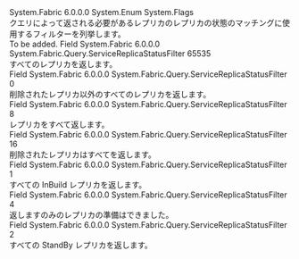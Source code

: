 <Type Name="ServiceReplicaStatusFilter" FullName="System.Fabric.Query.ServiceReplicaStatusFilter">
  <TypeSignature Language="C#" Value="public enum ServiceReplicaStatusFilter" />
  <TypeSignature Language="ILAsm" Value=".class public auto ansi sealed ServiceReplicaStatusFilter extends System.Enum" />
  <TypeSignature Language="DocId" Value="T:System.Fabric.Query.ServiceReplicaStatusFilter" />
  <TypeSignature Language="VB.NET" Value="Public Enum ServiceReplicaStatusFilter" />
  <TypeSignature Language="F#" Value="type ServiceReplicaStatusFilter = " />
  <AssemblyInfo>
    <AssemblyName>System.Fabric</AssemblyName>
    <AssemblyVersion>6.0.0.0</AssemblyVersion>
  </AssemblyInfo>
  <Base>
    <BaseTypeName>System.Enum</BaseTypeName>
  </Base>
  <Attributes>
    <Attribute>
      <AttributeName>System.Flags</AttributeName>
    </Attribute>
  </Attributes>
  <Docs>
    <summary>
      <para>クエリによって返される必要があるレプリカのレプリカの状態のマッチングに使用するフィルターを列挙します。</para>
    </summary>
    <remarks>To be added.</remarks>
  </Docs>
  <Members>
    <Member MemberName="All">
      <MemberSignature Language="C#" Value="All" />
      <MemberSignature Language="ILAsm" Value=".field public static literal valuetype System.Fabric.Query.ServiceReplicaStatusFilter All = int32(65535)" />
      <MemberSignature Language="DocId" Value="F:System.Fabric.Query.ServiceReplicaStatusFilter.All" />
      <MemberSignature Language="VB.NET" Value="All" />
      <MemberSignature Language="F#" Value="All = 65535" Usage="System.Fabric.Query.ServiceReplicaStatusFilter.All" />
      <MemberType>Field</MemberType>
      <AssemblyInfo>
        <AssemblyName>System.Fabric</AssemblyName>
        <AssemblyVersion>6.0.0.0</AssemblyVersion>
      </AssemblyInfo>
      <ReturnValue>
        <ReturnType>System.Fabric.Query.ServiceReplicaStatusFilter</ReturnType>
      </ReturnValue>
      <MemberValue>65535</MemberValue>
      <Docs>
        <summary>
          <para>すべてのレプリカを返します。</para>
        </summary>
      </Docs>
    </Member>
    <Member MemberName="Default">
      <MemberSignature Language="C#" Value="Default" />
      <MemberSignature Language="ILAsm" Value=".field public static literal valuetype System.Fabric.Query.ServiceReplicaStatusFilter Default = int32(0)" />
      <MemberSignature Language="DocId" Value="F:System.Fabric.Query.ServiceReplicaStatusFilter.Default" />
      <MemberSignature Language="VB.NET" Value="Default" />
      <MemberSignature Language="F#" Value="Default = 0" Usage="System.Fabric.Query.ServiceReplicaStatusFilter.Default" />
      <MemberType>Field</MemberType>
      <AssemblyInfo>
        <AssemblyName>System.Fabric</AssemblyName>
        <AssemblyVersion>6.0.0.0</AssemblyVersion>
      </AssemblyInfo>
      <ReturnValue>
        <ReturnType>System.Fabric.Query.ServiceReplicaStatusFilter</ReturnType>
      </ReturnValue>
      <MemberValue>0</MemberValue>
      <Docs>
        <summary>
          <para>削除されたレプリカ以外のすべてのレプリカを返します。</para>
        </summary>
      </Docs>
    </Member>
    <Member MemberName="Down">
      <MemberSignature Language="C#" Value="Down" />
      <MemberSignature Language="ILAsm" Value=".field public static literal valuetype System.Fabric.Query.ServiceReplicaStatusFilter Down = int32(8)" />
      <MemberSignature Language="DocId" Value="F:System.Fabric.Query.ServiceReplicaStatusFilter.Down" />
      <MemberSignature Language="VB.NET" Value="Down" />
      <MemberSignature Language="F#" Value="Down = 8" Usage="System.Fabric.Query.ServiceReplicaStatusFilter.Down" />
      <MemberType>Field</MemberType>
      <AssemblyInfo>
        <AssemblyName>System.Fabric</AssemblyName>
        <AssemblyVersion>6.0.0.0</AssemblyVersion>
      </AssemblyInfo>
      <ReturnValue>
        <ReturnType>System.Fabric.Query.ServiceReplicaStatusFilter</ReturnType>
      </ReturnValue>
      <MemberValue>8</MemberValue>
      <Docs>
        <summary>
          <para>レプリカをすべて返します。</para>
        </summary>
      </Docs>
    </Member>
    <Member MemberName="Dropped">
      <MemberSignature Language="C#" Value="Dropped" />
      <MemberSignature Language="ILAsm" Value=".field public static literal valuetype System.Fabric.Query.ServiceReplicaStatusFilter Dropped = int32(16)" />
      <MemberSignature Language="DocId" Value="F:System.Fabric.Query.ServiceReplicaStatusFilter.Dropped" />
      <MemberSignature Language="VB.NET" Value="Dropped" />
      <MemberSignature Language="F#" Value="Dropped = 16" Usage="System.Fabric.Query.ServiceReplicaStatusFilter.Dropped" />
      <MemberType>Field</MemberType>
      <AssemblyInfo>
        <AssemblyName>System.Fabric</AssemblyName>
        <AssemblyVersion>6.0.0.0</AssemblyVersion>
      </AssemblyInfo>
      <ReturnValue>
        <ReturnType>System.Fabric.Query.ServiceReplicaStatusFilter</ReturnType>
      </ReturnValue>
      <MemberValue>16</MemberValue>
      <Docs>
        <summary>
          <para>削除されたレプリカはすべてを返します。</para>
        </summary>
      </Docs>
    </Member>
    <Member MemberName="InBuild">
      <MemberSignature Language="C#" Value="InBuild" />
      <MemberSignature Language="ILAsm" Value=".field public static literal valuetype System.Fabric.Query.ServiceReplicaStatusFilter InBuild = int32(1)" />
      <MemberSignature Language="DocId" Value="F:System.Fabric.Query.ServiceReplicaStatusFilter.InBuild" />
      <MemberSignature Language="VB.NET" Value="InBuild" />
      <MemberSignature Language="F#" Value="InBuild = 1" Usage="System.Fabric.Query.ServiceReplicaStatusFilter.InBuild" />
      <MemberType>Field</MemberType>
      <AssemblyInfo>
        <AssemblyName>System.Fabric</AssemblyName>
        <AssemblyVersion>6.0.0.0</AssemblyVersion>
      </AssemblyInfo>
      <ReturnValue>
        <ReturnType>System.Fabric.Query.ServiceReplicaStatusFilter</ReturnType>
      </ReturnValue>
      <MemberValue>1</MemberValue>
      <Docs>
        <summary>
          <para>すべての InBuild レプリカを返します。</para>
        </summary>
      </Docs>
    </Member>
    <Member MemberName="Ready">
      <MemberSignature Language="C#" Value="Ready" />
      <MemberSignature Language="ILAsm" Value=".field public static literal valuetype System.Fabric.Query.ServiceReplicaStatusFilter Ready = int32(4)" />
      <MemberSignature Language="DocId" Value="F:System.Fabric.Query.ServiceReplicaStatusFilter.Ready" />
      <MemberSignature Language="VB.NET" Value="Ready" />
      <MemberSignature Language="F#" Value="Ready = 4" Usage="System.Fabric.Query.ServiceReplicaStatusFilter.Ready" />
      <MemberType>Field</MemberType>
      <AssemblyInfo>
        <AssemblyName>System.Fabric</AssemblyName>
        <AssemblyVersion>6.0.0.0</AssemblyVersion>
      </AssemblyInfo>
      <ReturnValue>
        <ReturnType>System.Fabric.Query.ServiceReplicaStatusFilter</ReturnType>
      </ReturnValue>
      <MemberValue>4</MemberValue>
      <Docs>
        <summary>
          <para>返しますのみのレプリカの準備はできました。</para>
        </summary>
      </Docs>
    </Member>
    <Member MemberName="Standby">
      <MemberSignature Language="C#" Value="Standby" />
      <MemberSignature Language="ILAsm" Value=".field public static literal valuetype System.Fabric.Query.ServiceReplicaStatusFilter Standby = int32(2)" />
      <MemberSignature Language="DocId" Value="F:System.Fabric.Query.ServiceReplicaStatusFilter.Standby" />
      <MemberSignature Language="VB.NET" Value="Standby" />
      <MemberSignature Language="F#" Value="Standby = 2" Usage="System.Fabric.Query.ServiceReplicaStatusFilter.Standby" />
      <MemberType>Field</MemberType>
      <AssemblyInfo>
        <AssemblyName>System.Fabric</AssemblyName>
        <AssemblyVersion>6.0.0.0</AssemblyVersion>
      </AssemblyInfo>
      <ReturnValue>
        <ReturnType>System.Fabric.Query.ServiceReplicaStatusFilter</ReturnType>
      </ReturnValue>
      <MemberValue>2</MemberValue>
      <Docs>
        <summary>
          <para>すべての StandBy レプリカを返します。</para>
        </summary>
      </Docs>
    </Member>
  </Members>
</Type>
